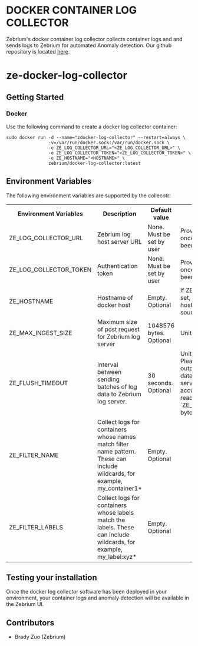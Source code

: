 # DOCKER CONTAINER LOG COLLECTOR
Zebrium's docker container log collector collects container logs and and sends logs to Zebrium for automated Anomaly detection.
Our github repository is located [here](https://github.com/zebrium/ze-docker-log-collector).

# ze-docker-log-collector

## Getting Started
### Docker
Use the following command to create a docker log collector container:
```
sudo docker run -d --name="zdocker-log-collector" --restart=always \
                -v=/var/run/docker.sock:/var/run/docker.sock \
                -e ZE_LOG_COLLECTOR_URL="<ZE_LOG_COLLECTOR_URL>" \
                -e ZE_LOG_COLLECTOR_TOKEN="<ZE_LOG_COLLECTOR_TOKEN>" \
                -e ZE_HOSTNAME="<HOSTNAME>" \
                zebrium/docker-log-collector:latest
```

## Environment Variables
The following environment variables are supported by the collecotr:
<table>
  <tr>
    <th>Environment Variables</th>
    <th>Description</th>
    <th>Default value</th>
    <th>Note</th>
  </tr>
  <tr>
    <td>ZE_LOG_COLLECTOR_URL</td>
    <td>Zebrium log host server URL</td>
    <td>None. Must be set by user</td>
    <td>Provided by Zebrium once your account has been created.</td>
  </tr>
  <tr>
    <td>ZE_LOG_COLLECTOR_TOKEN</td>
    <td>Authentication token</td>
    <td>None. Must be set by user</td>
    <td>Provided by Zebrium once your account has been created.</td>
  </tr>
  <tr>
    <td>ZE_HOSTNAME</td>
    <td>Hostname of docker host</td>
    <td>Empty. Optional</td>
    <td>If ZE_HOSTNAME is not set, container hostname is used as source host for logs.</td>
  </tr>
  <tr>
    <td>ZE_MAX_INGEST_SIZE</td>
    <td>Maximum size of post request for Zebrium log server</td>
    <td>1048576 bytes. Optional</td>
    <td>Unit is in bytes</td>
  </tr>
  <tr>
    <td>ZE_FLUSH_TIMEOUT</td>
    <td>Interval between sending batches of log data to Zebrium log server.</td>
    <td>30 seconds. Optional</td>
    <td>Unit is in seconds. Please note Zebrium output plugin sends data immediately to log server when accumulated data reaches `ZE_MAX_INGEST_SIZE` bytes.</td>
  </tr>
  <tr>
    <td>ZE_FILTER_NAME</td>
    <td>Collect logs for containers whose names match filter name pattern. These can include wildcards, for example, my_container1*</td>
    <td>Empty. Optional</td>
    <td></td>
  </tr>
  <tr>
    <td>ZE_FILTER_LABELS</td>
    <td>Collect logs for containers whose labels match the labels. These can include wildcards, for example, my_label:xyz*</td>
    <td>Empty. Optional</td>
    <td></td>
  </tr>

</table>


## Testing your installation
Once the docker log collector software has been deployed in your environment, your container logs and anomaly detection will be available in the Zebrium UI.

## Contributors
* Brady Zuo (Zebrium)
